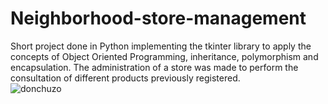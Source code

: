 # Neighborhood-store-management
Short project done in Python implementing the tkinter library to apply the concepts of Object Oriented Programming, inheritance, polymorphism and encapsulation.
The administration of a store was made to perform the consultation of different products previously registered.
<br>
![donchuzo](https://user-images.githubusercontent.com/49355617/211128422-0913941c-cdef-474b-8290-ceec9583bc81.png)
